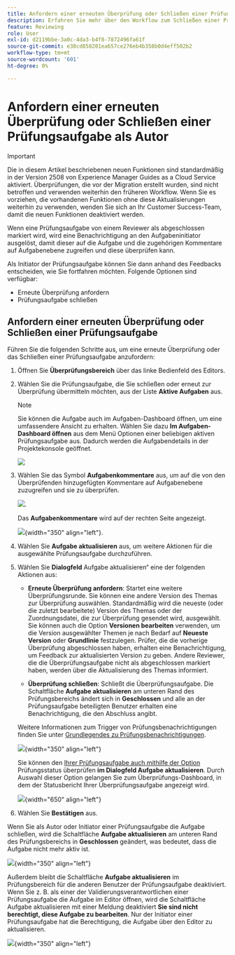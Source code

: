 ```yaml
---
title: Anfordern einer erneuten Überprüfung oder Schließen einer Prüfungsaufgabe als Autor
description: Erfahren Sie mehr über den Workflow zum Schließen einer Prüfungsaufgabe oder zum erneuten Anfordern einer Überprüfung als Autor oder Autorin in Experience Manager Guides.
feature: Reviewing
role: User
exl-id: d2119bbe-3a0c-4da3-b4f8-7872496fa61f
source-git-commit: e38cd858201ea657ce276eb4b358b0d4eff502b2
workflow-type: tm+mt
source-wordcount: '601'
ht-degree: 0%

---
```


# Anfordern einer erneuten Überprüfung oder Schließen einer Prüfungsaufgabe als Autor

>[!IMPORTANT]
>
> Die in diesem Artikel beschriebenen neuen Funktionen sind standardmäßig in der Version 2508 von Experience Manager Guides as a Cloud Service aktiviert. Überprüfungen, die vor der Migration erstellt wurden, sind nicht betroffen und verwenden weiterhin den früheren Workflow. Wenn Sie es vorziehen, die vorhandenen Funktionen ohne diese Aktualisierungen weiterhin zu verwenden, wenden Sie sich an Ihr Customer Success-Team, damit die neuen Funktionen deaktiviert werden.

Wenn eine Prüfungsaufgabe von einem Reviewer als abgeschlossen markiert wird, wird eine Benachrichtigung an den Aufgabeninitiator ausgelöst, damit dieser auf die Aufgabe und die zugehörigen Kommentare auf Aufgabenebene zugreifen und diese überprüfen kann.

Als Initiator der Prüfungsaufgabe können Sie dann anhand des Feedbacks entscheiden, wie Sie fortfahren möchten. Folgende Optionen sind verfügbar:

- Erneute Überprüfung anfordern
- Prüfungsaufgabe schließen

## Anfordern einer erneuten Überprüfung oder Schließen einer Prüfungsaufgabe

Führen Sie die folgenden Schritte aus, um eine erneute Überprüfung oder das Schließen einer Prüfungsaufgabe anzufordern:

1. Öffnen Sie **Überprüfungsbereich** über das linke Bedienfeld des Editors.
2. Wählen Sie die Prüfungsaufgabe, die Sie schließen oder erneut zur Überprüfung übermitteln möchten, aus der Liste **Aktive Aufgaben** aus.

   >[!NOTE]
   >
   > Sie können die Aufgabe auch im Aufgaben-Dashboard öffnen, um eine umfassendere Ansicht zu erhalten. Wählen Sie dazu **Im Aufgaben-Dashboard öffnen** aus dem Menü Optionen einer beliebigen aktiven Prüfungsaufgabe aus. Dadurch werden die Aufgabendetails in der Projektekonsole geöffnet.

   ![](images/task-dashboard-selection-author-view.png)
3. Wählen Sie das Symbol **Aufgabenkommentare** aus, um auf die von den Überprüfenden hinzugefügten Kommentare auf Aufgabenebene zuzugreifen und sie zu überprüfen.

   ![](images/task-comments-selection-author-view.png).

   Das **Aufgabenkommentare** wird auf der rechten Seite angezeigt.

   ![](images/task-comments-dialog-editor.png){width="350" align="left"}.
4. Wählen Sie **Aufgabe aktualisieren** aus, um weitere Aktionen für die ausgewählte Prüfungsaufgabe durchzuführen.
5. Wählen Sie **Dialogfeld** Aufgabe aktualisieren“ eine der folgenden Aktionen aus:

   - **Erneute Überprüfung anfordern**: Startet eine weitere Überprüfungsrunde. Sie können eine andere Version des Themas zur Überprüfung auswählen. Standardmäßig wird die neueste (oder die zuletzt bearbeitete) Version des Themas oder der Zuordnungsdatei, die zur Überprüfung gesendet wird, ausgewählt. Sie können auch die Option **Versionen bearbeiten** verwenden, um die Version ausgewählter Themen je nach Bedarf auf **Neueste Version** oder **Grundlinie** festzulegen.  Prüfer, die die vorherige Überprüfung abgeschlossen haben, erhalten eine Benachrichtigung, um Feedback zur aktualisierten Version zu geben. Andere Reviewer, die die Überprüfungsaufgabe nicht als abgeschlossen markiert haben, werden über die Aktualisierung des Themas informiert.

   - **Überprüfung schließen**: Schließt die Überprüfungsaufgabe. Die Schaltfläche **Aufgabe aktualisieren** am unteren Rand des Prüfungsbereichs ändert sich in **Geschlossen** und alle an der Prüfungsaufgabe beteiligten Benutzer erhalten eine Benachrichtigung, die den Abschluss angibt.

   Weitere Informationen zum Trigger von Prüfungsbenachrichtigungen finden Sie unter [Grundlegendes zu Prüfungsbenachrichtigungen](./review-understanding-review-notifications.md).

   ![](images/update-task-dialog.png){width="350" align="left"}

   Sie können den [ Ihrer Prüfungsaufgabe auch mithilfe der Option ](./review-manage-tasks-review-dashboard.md#check-the-status-of-a-review-task)Prüfungsstatus überprüfen **im Dialogfeld Aufgabe aktualisieren**. Durch Auswahl dieser Option gelangen Sie zum Überprüfungs-Dashboard, in dem der Statusbericht Ihrer Überprüfungsaufgabe angezeigt wird.

   ![](images/check-review-status-icon.png){width="650" align="left"}

6. Wählen Sie **Bestätigen** aus.


Wenn Sie als Autor oder Initiator einer Prüfungsaufgabe die Aufgabe schließen, wird die Schaltfläche **Aufgabe aktualisieren** am unteren Rand des Prüfungsbereichs in **Geschlossen** geändert, was bedeutet, dass die Aufgabe nicht mehr aktiv ist.

![](images/review-task-status-closed-review-panel.png){width="350" align="left"}

Außerdem bleibt die Schaltfläche **Aufgabe aktualisieren** im Prüfungsbereich für die anderen Benutzer der Prüfungsaufgabe deaktiviert. Wenn Sie z. B. als einer der Validierungsverantwortlichen einer Prüfungsaufgabe die Aufgabe im Editor öffnen, wird die Schaltfläche Aufgabe aktualisieren mit einer Meldung deaktiviert **Sie sind nicht berechtigt, diese Aufgabe zu bearbeiten**. Nur der Initiator einer Prüfungsaufgabe hat die Berechtigung, die Aufgabe über den Editor zu aktualisieren.

![](images/update-task-button-disabled.png){width="350" align="left"}




